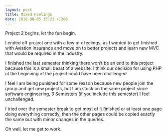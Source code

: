 ```yaml
---
layout: post
title: Mixed Feelings
date: 2018-08-05 15:21 +1200
---
```


Project 2 begins, let the fun begin.

I ended off project one with a few mix feelings, as I wanted to get finished with Aviation Insurance and move on to better projects and learn new MVC that would be required in the industry.

I finished the last semester thinking there won’t be an end to this project because this is a small beast of a website. I think our decision for using PHP at the beginning of the project could have been challenged.

I feel I am being punished for some reason because new people join the group and get new projects, but I am stuck on the same project since software engineering, 3 Semesters (if you include this semester) I feel unchallenged.

I tried over the semester break to get most of it finished or at least one page doing everything correctly, then the other pages could be copied exactly the same but with minor changes in the queries.

Oh well, let me get to work.

